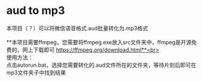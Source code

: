 # aud to mp3
本项目（？）可以将微信语音格式.aud批量转化为.mp3格式<br><br>
**本项目需要ffmpeg，您需要将ffmpeg.exe放入src文件夹中，ffmpeg是开源免费的，网上下载即可 https://ffmpeg.org/download.html**<br><br>
使用方法：<br>
 点击autorun.bat，选择您需要转化的.aud文件所在的文件夹，等待片刻后即可在mp3文件夹子中找到结果
 
